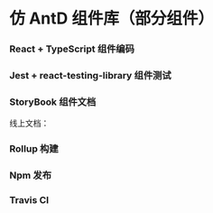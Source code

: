 # 仿 AntD 组件库（部分组件）

### React + TypeScript 组件编码

### Jest + react-testing-library 组件测试

### StoryBook 组件文档
线上文档：

### Rollup 构建

### Npm 发布

### Travis CI
